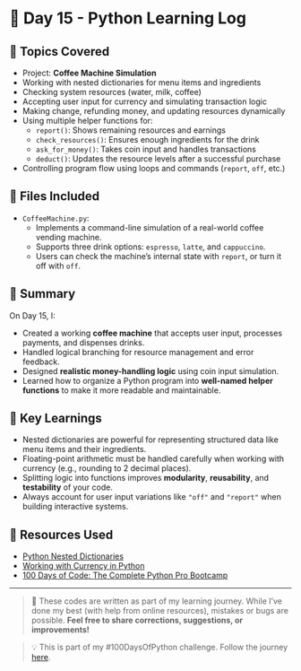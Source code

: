 # 📅 Day 15 - Python Learning Log

## 🧠 Topics Covered
- Project: **Coffee Machine Simulation**
- Working with nested dictionaries for menu items and ingredients
- Checking system resources (water, milk, coffee)
- Accepting user input for currency and simulating transaction logic
- Making change, refunding money, and updating resources dynamically
- Using multiple helper functions for:
  - `report()`: Shows remaining resources and earnings
  - `check_resources()`: Ensures enough ingredients for the drink
  - `ask_for_money()`: Takes coin input and handles transactions
  - `deduct()`: Updates the resource levels after a successful purchase
- Controlling program flow using loops and commands (`report`, `off`, etc.)

## 📂 Files Included
- `CoffeeMachine.py`: 
  - Implements a command-line simulation of a real-world coffee vending machine.
  - Supports three drink options: `espresso`, `latte`, and `cappuccino`.
  - Users can check the machine’s internal state with `report`, or turn it off with `off`.

## 📝 Summary
On Day 15, I:
- Created a working **coffee machine** that accepts user input, processes payments, and dispenses drinks.
- Handled logical branching for resource management and error feedback.
- Designed **realistic money-handling logic** using coin input simulation.
- Learned how to organize a Python program into **well-named helper functions** to make it more readable and maintainable.

## 🚀 Key Learnings
- Nested dictionaries are powerful for representing structured data like menu items and their ingredients.
- Floating-point arithmetic must be handled carefully when working with currency (e.g., rounding to 2 decimal places).
- Splitting logic into functions improves **modularity**, **reusability**, and **testability** of your code.
- Always account for user input variations like `"off"` and `"report"` when building interactive systems.

## 🔗 Resources Used
- [Python Nested Dictionaries](https://www.w3schools.com/python/python_dictionaries_nested.asp)
- [Working with Currency in Python](https://realpython.com/python-rounding/)
- [100 Days of Code: The Complete Python Pro Bootcamp](https://www.udemy.com/course/100-days-of-code/)

---

> 💬 These codes are written as part of my learning journey. While I’ve done my best (with help from online resources), mistakes or bugs are possible. **Feel free to share corrections, suggestions, or improvements!**

> 💡 This is part of my #100DaysOfPython challenge. Follow the journey [here](https://github.com/Pushp11721/100DaysOfPython-LearnAlong).

